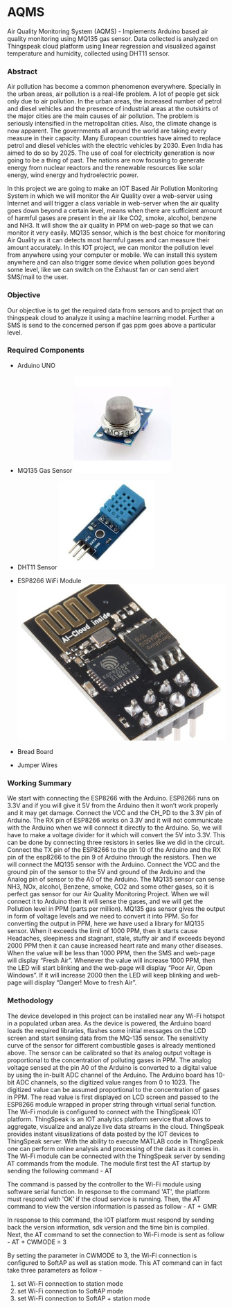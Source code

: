 # AQMS

Air Quality Monitoring System (AQMS)  - Implements Arduino based air quality monitoring using MQ135 gas sensor. Data collected is analyzed on Thingspeak cloud platform using linear regression and visualized against temperature and humidity, collected using DHT11 sensor.

### Abstract

Air pollution has become a common phenomenon everywhere. Specially in the urban areas, air
pollution is a real-life problem. A lot of people get sick only due to air pollution. In the urban
areas, the increased number of petrol and diesel vehicles and the presence of industrial areas at the
outskirts of the major cities are the main causes of air pollution. The problem is seriously
intensified in the metropolitan cities. Also, the climate change is now apparent. The governments
all around the world are taking every measure in their capacity. Many European countries have
aimed to replace petrol and diesel vehicles with the electric vehicles by 2030. Even India has
aimed to do so by 2025. The use of coal for electricity generation is now going to be a thing of
past. The nations are now focusing to generate energy from nuclear reactors and the renewable
resources like solar energy, wind energy and hydroelectric power.

In this project we are going to make an IOT Based Air Pollution Monitoring System in which
we will monitor the Air Quality over a web-server using Internet and will trigger a class variable in
web-server when the air quality goes down beyond a certain level, means when there are sufficient
amount of harmful gases are present in the air like CO2, smoke, alcohol, benzene and NH3. It will
show the air quality in PPM on web-page so that we can monitor it very easily. MQ135 sensor,
which is the best choice for monitoring Air Quality as it can detects most harmful gases and can
measure their amount accurately. In this IOT project, we can monitor the pollution level from
anywhere using your computer or mobile. We can install this system anywhere and can also trigger
some device when pollution goes beyond some level, like we can switch on the Exhaust fan or can
send alert SMS/mail to the user.

### Objective

Our objective is to get the required data from sensors and to project that on thingspeak cloud to
analyze it using a machine learning model. Further a SMS is send to the concerned person if gas
ppm goes above a particular level.

### Required Components

* Arduino UNO
* MQ135 Gas Sensor
![mq135](mq135.jpeg)

* DHT11 Sensor
![dht11](dht11.png)

* ESP8266 WiFi Module
![esp8266](esp8266.jpg)

* Bread Board
* Jumper Wires

### Working Summary

We start with connecting the ESP8266 with the Arduino. ESP8266 runs on 3.3V and if you will
give it 5V from the Arduino then it won’t work properly and it may get damage. Connect the VCC
and the CH_PD to the 3.3V pin of Arduino. The RX pin of ESP8266 works on 3.3V and it will not
communicate with the Arduino when we will connect it directly to the Arduino. So, we will have
to make a voltage divider for it which will convert the 5V into 3.3V. This can be done by
connecting three resistors in series like we did in the circuit. Connect the TX pin of the ESP8266 to
the pin 10 of the Arduino and the RX pin of the esp8266 to the pin 9 of Arduino through the
resistors. Then we will connect the MQ135 sensor with the Arduino. Connect the VCC and the
ground pin of the sensor to the 5V and ground of the Arduino and the Analog pin of sensor to the
A0 of the Arduino. The MQ135 sensor can sense NH3, NOx, alcohol, Benzene, smoke, CO2 and
some other gases, so it is perfect gas sensor for our Air Quality Monitoring Project. When we will
connect it to Arduino then it will sense the gases, and we will get the Pollution level in PPM (parts
per million). MQ135 gas sensor gives the output in form of voltage levels and we need to convert
it into PPM. So for converting the output in PPM, here we have used a library for MQ135 sensor.
When it exceeds the limit of 1000 PPM, then it starts cause Headaches, sleepiness and stagnant,
stale, stuffy air and if exceeds beyond 2000 PPM then it can cause increased heart rate and many
other diseases. When the value will be less than 1000 PPM, then the SMS and web-page will
display “Fresh Air”. Whenever the value will increase 1000 PPM, then the LED will start blinking
and the web-page will display “Poor Air, Open Windows”. If it will increase 2000 then the LED
will keep blinking and web-page will display “Danger! Move to fresh Air”.

### Methodology

The device developed in this project can be installed near any Wi-Fi hotspot in a populated urban
area. As the device is powered, the Arduino board loads the required libraries, flashes some initial
messages on the LCD screen and start sensing data from the MQ-135 sensor. The sensitivity curve
of the sensor for different combustible gases is already mentioned above. The sensor can be
calibrated so that its analog output voltage is proportional to the concentration of polluting gases in
PPM. The analog voltage sensed at the pin A0 of the Arduino is converted to a digital value by
using the in-built ADC channel of the Arduino. The Arduino board has 10-bit ADC channels, so
the digitized value ranges from 0 to 1023. The digitized value can be assumed proportional to the
concentration of gases in PPM. The read value is first displayed on LCD screen and passed to the
ESP8266 module wrapped in proper string through virtual serial function. The Wi-Fi module is
configured to connect with the ThingSpeak IOT platform. ThingSpeak is an IOT analytics platform
service that allows to aggregate, visualize and analyze live data streams in the cloud. ThingSpeak provides instant visualizations of data posted by the IOT devices to ThingSpeak server. With the
ability to execute MATLAB code in ThingSpeak one can perform online analysis and processing
of the data as it comes in. The Wi-Fi module can be connected with the ThingSpeak server by sending AT commands from
the module. The module first test the AT startup by sending the following command - AT

The command is passed by the controller to the Wi-Fi module using software serial function. In
response to the command 'AT', the platform must respond with 'OK' if the cloud service is running.
Then, the AT command to view the version information is passed as follow - AT + GMR

In response to this command, the IOT platform must respond by sending back the version
information, sdk version and the time bin is compiled. Next, the AT command to set the connection
to Wi-Fi mode is sent as follow - AT + CWMODE = 3

By setting the parameter in CWMODE to 3, the Wi-Fi connection is configured to SoftAP as well
as station mode. This AT command can in fact take three parameters as follow -

1. set Wi-Fi connection to station mode
2. set Wi-Fi connection to SoftAP mode
3. set Wi-Fi connection to SoftAP + station mode
